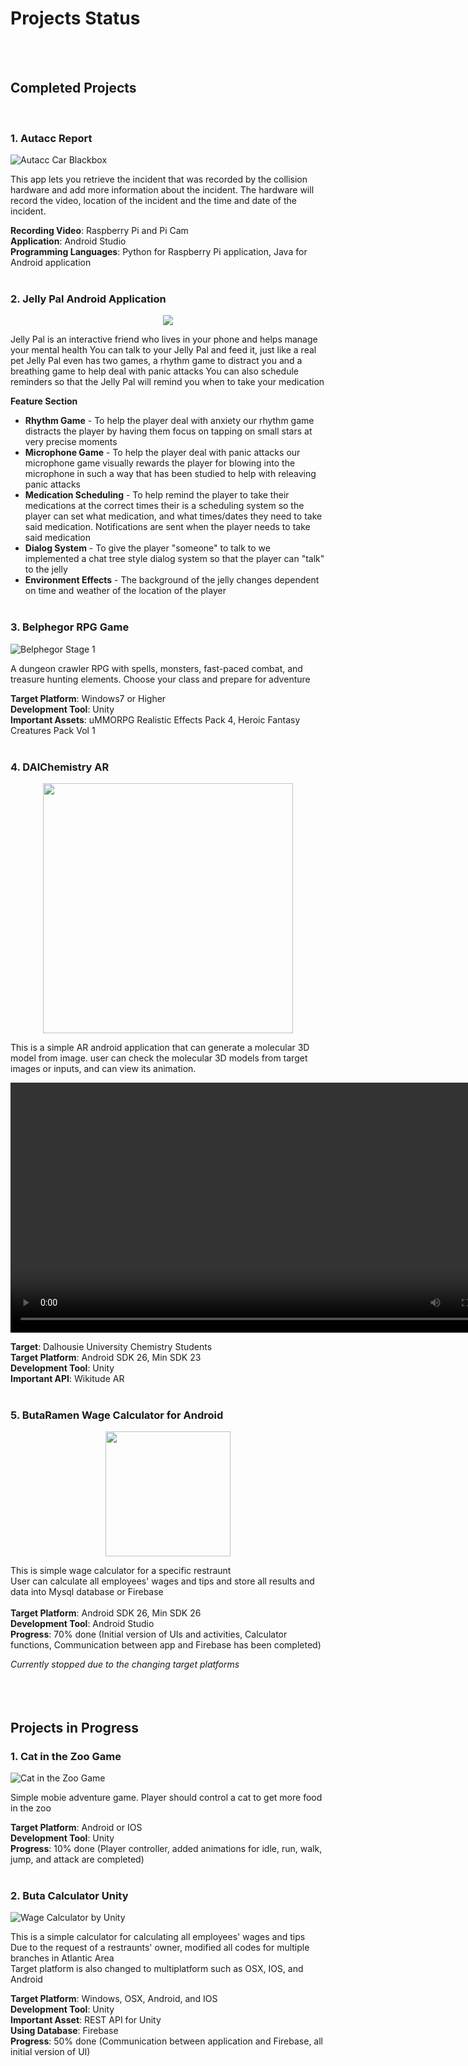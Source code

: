 # Projects Status
<br/><br/>  
    
    
## Completed Projects 
    
<br/>    
  
### 1. Autacc Report

![](Image/Autacc/Autacc.png "Autacc Car Blackbox")

This app lets you retrieve the incident that was recorded by the collision hardware and add more information about the incident.
The hardware will record the video, location of the incident and the time and date of the incident.
  
**Recording Video**: Raspberry Pi and Pi Cam  
**Application**: Android Studio  
**Programming Languages**: Python for Raspberry Pi application, Java for Android application<br/><br/>  

### 2. Jelly Pal Android Application

<p align="center"><img src="Image/JellyPal/main_menu.png"></P>

Jelly Pal is an interactive friend who lives in your phone and helps manage your mental health 
You can talk to your Jelly Pal and feed it, just like a real pet 
Jelly Pal even has two games, a rhythm game to distract you and a breathing game to help deal with panic attacks 
You can also schedule reminders so that the Jelly Pal will remind you when to take your medication 

**Feature Section**

* **Rhythm Game** - To help the player deal with anxiety our rhythm game distracts the player by having them focus on tapping on small stars at very precise moments
* **Microphone Game** - To help the player deal with panic attacks our microphone game visually rewards the player for blowing into the microphone in such a way that has been studied to help with releaving panic attacks
* **Medication Scheduling** - To help remind the player to take their medications at the correct times their is a scheduling system so the player can set what medication, and what times/dates they need to take said medication. Notifications are sent when the player needs to take said medication
* **Dialog System** - To give the player "someone" to talk to we implemented a chat tree style dialog system so that the player can "talk" to the jelly
* **Environment Effects** - The background of the jelly changes dependent on time and weather of the location of the player<br/><br/>  


### 3. Belphegor RPG Game

![](Image/Belphegor/Belph1.png "Belphegor Stage 1")

A dungeon crawler RPG with spells, monsters, fast-paced combat, and treasure hunting elements. Choose your class and prepare for adventure

**Target Platform**: Windows7 or Higher<br/>
**Development Tool**: Unity<br/>
**Important Assets**: uMMORPG Realistic Effects Pack 4, Heroic Fantasy Creatures Pack Vol 1<br/><br/> 

### 4. DAlChemistry AR 

<p align="center"><img src="Image/DalAR/DalChemi.png" height="400"></p>

This is a simple AR android application that can generate a molecular 3D model from image.
user can check the molecular 3D models from target images or inputs, and can view its animation.

<p><video controls src="Image/DalAR/DemoApp.mp4" height="400"></video></p>

**Target**: Dalhousie University Chemistry Students<br/>
**Target Platform**: Android SDK 26, Min SDK 23<br/>
**Development Tool**: Unity<br/>
**Important API**: Wikitude AR<br/><br/> 

### 5. ButaRamen Wage Calculator for Android

<p align="center"><img src="Image/ButaAndroid/ButaAn1.png" width="200"></p>

This is simple wage calculator for a specific restraunt<br/>
User can calculate all employees' wages and tips and store all results and data into Mysql database or Firebase<br/>
<br/>
**Target Platform**: Android SDK 26, Min SDK 26<br/>
**Development Tool**: Android Studio<br/>
**Progress**: 70% done (Initial version of UIs and activities, Calculator functions, Communication between app and Firebase has been completed)<br/>

*Currently stopped due to the changing target platforms*<br/><br/><br/><br/> 

## Projects in Progress

### 1. Cat in the Zoo Game

![](Image/CatIntheZoo/Cat1.png "Cat in the Zoo Game")

Simple mobie adventure game. Player should control a cat to get more food in the zoo<br/>

**Target Platform**: Android or IOS<br/>
**Development Tool**: Unity<br/>
**Progress**: 10% done (Player controller, added animations for idle, run, walk, jump, and attack are completed)<br/><br/> 

### 2. Buta Calculator Unity

![](Image/ButaUnity/ButaUnity1.png "Wage Calculator by Unity")

This is a simple calculator for calculating all employees' wages and tips<br/>
Due to the request of a restraunts' owner, modified all codes for multiple branches in Atlantic Area<br/>
Target platform is also changed to multiplatform such as OSX, IOS, and Android<br/>

**Target Platform**: Windows, OSX, Android, and IOS<br/>
**Development Tool**: Unity<br/>
**Important Asset**: REST API for Unity<br/>
**Using Database**: Firebase<br/>
**Progress**: 50% done (Communication between application and Firebase, all initial version of UI)<br/>
